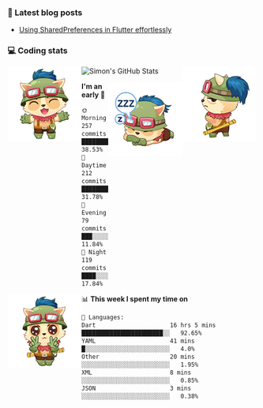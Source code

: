 ### 📘 Latest blog posts

<!-- BLOG-POST-LIST:START -->
- [Using SharedPreferences in Flutter effortlessly](https://dev.to/simonpham/using-sharedpreferences-in-flutter-effortlessly-3e29)
<!-- BLOG-POST-LIST:END -->

### 💻 Coding stats
<img align="right" src="https://raw.githubusercontent.com/simonpham/simonpham/master/assets/images/6kiur.gif" >


<img align="left" src="https://raw.githubusercontent.com/simonpham/simonpham/master/assets/images/5kiur.gif" >

![Simon's GitHub Stats](https://github-readme-stats-blue.vercel.app/api?username=simonpham)

<img align="right" src="https://raw.githubusercontent.com/simonpham/simonpham/master/assets/images/4kiur.gif" >

<!--START_SECTION:waka-->
**I'm an early 🐤** 

```text
🌞 Morning    257 commits    █████████░░░░░░░░░░░░░░░░   38.53% 
🌆 Daytime    212 commits    ████████░░░░░░░░░░░░░░░░░   31.78% 
🌃 Evening    79 commits     ███░░░░░░░░░░░░░░░░░░░░░░   11.84% 
🌙 Night      119 commits    ████░░░░░░░░░░░░░░░░░░░░░   17.84%

```


<img align="left" src="https://raw.githubusercontent.com/simonpham/simonpham/master/assets/images/19kiur.gif" >📊 **This week I spent my time on** 

```text
💬 Languages: 
Dart                     16 hrs 5 mins       ███████████████████████░░   92.65% 
YAML                     41 mins             █░░░░░░░░░░░░░░░░░░░░░░░░   4.0% 
Other                    20 mins             ░░░░░░░░░░░░░░░░░░░░░░░░░   1.95% 
XML                      8 mins              ░░░░░░░░░░░░░░░░░░░░░░░░░   0.85% 
JSON                     3 mins              ░░░░░░░░░░░░░░░░░░░░░░░░░   0.38%

```


<!--END_SECTION:waka-->
